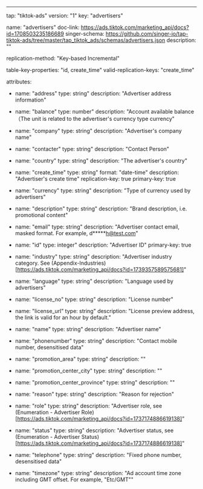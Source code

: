---
tap: "tiktok-ads"
version: "1"
key: "advertisers"

name: "advertisers"
doc-link: https://ads.tiktok.com/marketing_api/docs?id=1708503235186689
singer-schema: https://github.com/singer-io/tap-tiktok-ads/tree/master/tap_tiktok_ads/schemas/advertisers.json
description: ""

replication-method: "Key-based Incremental"

table-key-properties: "id, create_time"
valid-replication-keys: "create_time"

attributes:
  - name: "address"
    type: string"
    description: "Advertiser address information"

  - name: "balance"
    type: number"
    description: "Account available balance（The unit is related to the advertiser's currency type currency"

  - name: "company"
    type: string"
    description: "Advertiser's company name"

  - name: "contacter"
    type: string"
    description: "Contact Person"

  - name: "country"
    type: string"
    description: "The advertiser's country"

  - name: "create_time"
    type: string"
    format: "date-time"
    description: "Advertiser's create time"
	  replication-key: true
	  primary-key: true

  - name: "currency"
    type: string"
    description: "Type of currency used by advertisers"

  - name: "description"
    type: string"
    description: "Brand description, i.e. promotional content"

  - name: "email"
    type: string"
    description: "Advertiser contact email, masked format. For example, d*****h@test.com"

  - name: "id"
    type: integer"
    description: "Advertiser ID"
	  primary-key: true

  - name: "industry"
    type: string"
    description: "Advertiser industry category. See (Appendix-Industries)[https://ads.tiktok.com/marketing_api/docs?id=1739357589575681]"

  - name: "language"
    type: string"
    description: "Language used by advertisers"

  - name: "license_no"
    type: string"
    description: "License number"

  - name: "license_url"
    type: string"
    description: "License preview address, the link is valid for an hour by default."

  - name: "name"
    type: string"
    description: "Advertiser name"

  - name: "phonenumber"
    type: string"
    description: "Contact mobile number, desensitised data"

  - name: "promotion_area"
    type: string"
    description: ""

  - name: "promotion_center_city"
    type: string"
    description: ""

  - name: "promotion_center_province"
    type: string"
    description: ""

  - name: "reason"
    type: string"
    description: "Reason for rejection"

  - name: "role"
    type: string"
    description: "Advertiser role, see (Enumeration - Advertiser Role)[https://ads.tiktok.com/marketing_api/docs?id=1737174886619138]"

  - name: "status"
    type: string"
    description: "Advertiser status, see (Enumeration - Advertiser Status)[https://ads.tiktok.com/marketing_api/docs?id=1737174886619138]"

  - name: "telephone"
    type: string"
    description: "Fixed phone number, desensitised data"

  - name: "timezone"
    type: string"
    description: "Ad account time zone including GMT offset. For example, "Etc/GMT""


